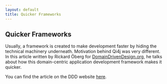 ```yaml
---
layout: default
title: Quicker Frameworks
---
```

## Quicker Frameworks

Usually, a framework is created to make development faster by hiding the technical machinery underneath. Motivation behind Qi4j was very different. In this article written by Rickard Öberg for [DomainDrivenDesign.org](http://domaindrivendesign.org/), he talks about how this domain-centric application development framework makes it quicker.

You can find the article on the DDD website [here](http://domaindrivendesign.org/library/oberg_2009).
